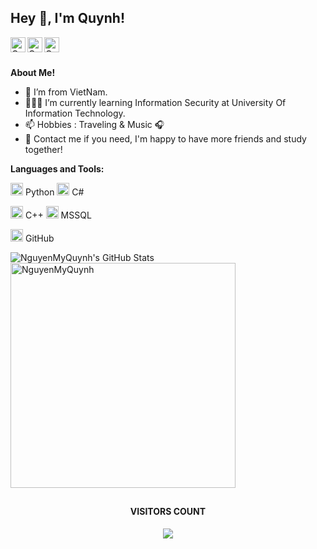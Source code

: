 <h2 title="hehehe"> Hey 👋, I'm Quynh!</h2>

<a href="https://www.facebook.com/profile.php?id=100027955203571">
  <img align="left" alt="Quynh's Facebook" width="24px" src="https://img.icons8.com/material/24/fa314a/facebook.png" />

  
</a>
<a href="https://youtube.com/channel/UCDviwqBcCIWOzj2QFKKtUnw">
  <img align="left" alt="Quynh's YouTube" width="24px" src="https://img.icons8.com/material/24/fa314a/youtube-play.png" />
</a>
<a href="https://github.com/NguyenMyQuynh">
  <img align="left" alt="Quynh's GitHub" width="24px" src="https://img.icons8.com/material/24/fa314a/github.png" />
</a>


<br />
<br />

**About Me!**

- 🌱 I’m from VietNam.
- 👨🏽‍💻 I’m currently learning Information Security at University Of Information Technology.
- 📫 Hobbies : Traveling & Music :headphones:
- 💬 Contact me if you need, I'm happy to have more friends and study together!



**Languages and Tools:**  


<code><img height="20" src="https://img.icons8.com/material/24/fa314a/python.png"></code> Python
<code><img height="20" src="https://img.icons8.com/material/24/fa314a/cs.png"></code> C#

<code><img height="20" src="https://img.icons8.com/material/24/fa314a/c-plus-plus.png"></code> C++
<code><img height="20" src="https://img.icons8.com/material/24/fa314a/sql.png"></code> MSSQL

<code><img height="20" src="https://img.icons8.com/material/24/fa314a/github.png"></code> GitHub

<img src="https://github-readme-stats.vercel.app/api?username=NguyenMyQuynh&show_icons=true&hide_border=true&count_private=true&theme=moltack&icon_color=fad000" alt="NguyenMyQuynh's GitHub Stats">

<img align="center" width=360 src="https://github-readme-stats.vercel.app/api/top-langs/?username=NguyenMyQuynh&show_icons=true&hide_border=true&count_private=true&theme=moltack" alt="NguyenMyQuynh" />




<br/>
<h2 title="hehehe"></h2>
<h4 align="center">VISITORS COUNT</h4>
<p align="center" ><img src="https://profile-counter.glitch.me/{NguyenMyQuynh}/count.svg"/></p>
